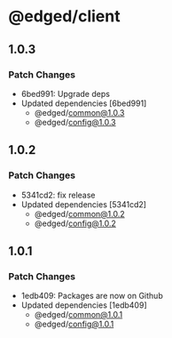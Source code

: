 # @edged/client

## 1.0.3

### Patch Changes

- 6bed991: Upgrade deps
- Updated dependencies [6bed991]
  - @edged/common@1.0.3
  - @edged/config@1.0.3

## 1.0.2

### Patch Changes

- 5341cd2: fix release
- Updated dependencies [5341cd2]
  - @edged/common@1.0.2
  - @edged/config@1.0.2

## 1.0.1

### Patch Changes

- 1edb409: Packages are now on Github
- Updated dependencies [1edb409]
  - @edged/common@1.0.1
  - @edged/config@1.0.1
